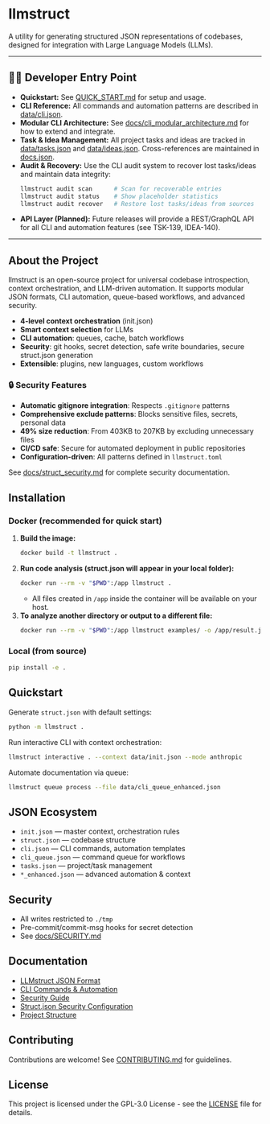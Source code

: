 # llmstruct

A utility for generating structured JSON representations of codebases, designed for integration with Large Language Models (LLMs).

---

## 🧑‍💻 Developer Entry Point

- **Quickstart:** See [QUICK_START.md](QUICK_START.md) for setup and usage.
- **CLI Reference:** All commands and automation patterns are described in [data/cli.json](data/cli.json).
- **Modular CLI Architecture:** See [docs/cli_modular_architecture.md](docs/cli_modular_architecture.md) for how to extend and integrate.
- **Task & Idea Management:** All project tasks and ideas are tracked in [data/tasks.json](data/tasks.json) and [data/ideas.json](data/ideas.json). Cross-references are maintained in [docs.json](docs.json).
- **Audit & Recovery:** Use the CLI audit system to recover lost tasks/ideas and maintain data integrity:
  ```bash
  llmstruct audit scan      # Scan for recoverable entries
  llmstruct audit status    # Show placeholder statistics
  llmstruct audit recover   # Restore lost tasks/ideas from sources
  ```
- **API Layer (Planned):** Future releases will provide a REST/GraphQL API for all CLI and automation features (see TSK-139, IDEA-140).

---

## About the Project

llmstruct is an open-source project for universal codebase introspection, context orchestration, and LLM-driven automation. It supports modular JSON formats, CLI automation, queue-based workflows, and advanced security.

- **4-level context orchestration** (init.json)
- **Smart context selection** for LLMs
- **CLI automation**: queues, cache, batch workflows
- **Security**: git hooks, secret detection, safe write boundaries, secure struct.json generation
- **Extensible**: plugins, new languages, custom workflows

### 🔒 Security Features

- **Automatic gitignore integration**: Respects `.gitignore` patterns
- **Comprehensive exclude patterns**: Blocks sensitive files, secrets, personal data
- **49% size reduction**: From 403KB to 207KB by excluding unnecessary files
- **CI/CD safe**: Secure for automated deployment in public repositories
- **Configuration-driven**: All patterns defined in `llmstruct.toml`

See [docs/struct_security.md](docs/struct_security.md) for complete security documentation.

## Installation

### Docker (recommended for quick start)

1. **Build the image:**
   ```bash
   docker build -t llmstruct .
   ```
2. **Run code analysis (struct.json will appear in your local folder):**
   ```bash
   docker run --rm -v "$PWD":/app llmstruct .
   ```
   - All files created in `/app` inside the container will be available on your host.
3. **To analyze another directory or output to a different file:**
   ```bash
   docker run --rm -v "$PWD":/app llmstruct examples/ -o /app/result.json
   ```

### Local (from source)

```bash
pip install -e .
```

## Quickstart

Generate `struct.json` with default settings:
```bash
python -m llmstruct .
```

Run interactive CLI with context orchestration:
```bash
llmstruct interactive . --context data/init.json --mode anthropic
```

Automate documentation via queue:
```bash
llmstruct queue process --file data/cli_queue_enhanced.json
```

## JSON Ecosystem
- `init.json` — master context, orchestration rules
- `struct.json` — codebase structure
- `cli.json` — CLI commands, automation templates
- `cli_queue.json` — command queue for workflows
- `tasks.json` — project/task management
- `*_enhanced.json` — advanced automation & context

## Security
- All writes restricted to `./tmp`
- Pre-commit/commit-msg hooks for secret detection
- See [docs/SECURITY.md](docs/SECURITY.md)

## Documentation
- [LLMstruct JSON Format](docs/llmstruct_format.md)
- [CLI Commands & Automation](docs/cli_commands.md)
- [Security Guide](docs/SECURITY.md)
- [Struct.json Security Configuration](docs/struct_security.md)
- [Project Structure](docs/project_structure.md)

## Contributing

Contributions are welcome! See [CONTRIBUTING.md](docs/CONTRIBUTING.md) for guidelines.

## License

This project is licensed under the GPL-3.0 License - see the [LICENSE](LICENSE) file for details.
